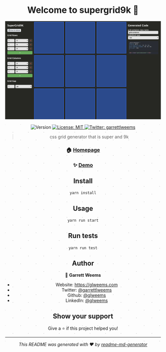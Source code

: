 <h1 align="center">Welcome to supergrid9k 👋</h1>

![img](./public/supergrid9k.PNG)

<div style="width: 100%;
    margin: 0 auto;
    padding: 0 0;
    text-align: center;
    background-image: radial-gradient(#D7D7D7 1px, transparent 1px), radial-gradient(#d7d7d7 1px, transparent 1px);
    background-position: 0 0, 25px 25px;
    background-size: 50px 50px;">
  <p>
    <img alt="Version" src="https://img.shields.io/badge/version-0.1.0-blue.svg?cacheSeconds=2592000" />
    <a href="#" target="_blank">
      <img alt="License: MIT" src="https://img.shields.io/badge/License-MIT-yellow.svg" />
    </a>
    <a href="https://twitter.com/garrettlweems" target="_blank">
      <img alt="Twitter: garrettlweems" src="https://img.shields.io/twitter/follow/garrettlweems.svg?style=social" />
    </a>
  </p>

> css grid generator that is super and 9k

### 🏠 [Homepage](https://github.com/glweems/supergrid9k)

### ✨ [Demo](https://supergrid9k.dev)

## Install

```sh
yarn install
```

## Usage

```sh
yarn run start
```

## Run tests

```sh
yarn run test
```

## Author

👤 **Garrett Weems**

- Website: https://glweems.com
- Twitter: [@garrettlweems](https://twitter.com/garrettlweems)
- Github: [@glweems](https://github.com/glweems)
- LinkedIn: [@glweems](https://linkedin.com/in/glweems)

## Show your support

Give a ⭐️ if this project helped you!

---

_This README was generated with ❤️ by [readme-md-generator](https://github.com/kefranabg/readme-md-generator)_

</div>
